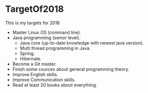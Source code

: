 # TargetOf2018
This is my targets for 2018
- Master Linux OS (command line).
- Java programming (senior level).
     + Java core (up-to-date knowledge with newest java version).
     + Multi thread programming in Java.
     + Spring.
     + Hibernate.
- Become a Git master.
- Finish some cources about general programming theory.
- Improve English skills.
- Improve Communication skills.
- Read at least 20 books about everything.
